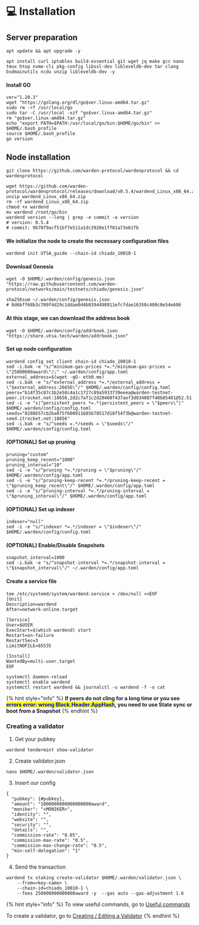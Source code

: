 # 💻 Installation

## Server preparation

```shell
apt update && apt upgrade -y
```

```shell
apt install curl iptables build-essential git wget jq make gcc nano tmux htop nvme-cli pkg-config libssl-dev libleveldb-dev tar clang bsdmainutils ncdu unzip libleveldb-dev -y
```

#### Install GO

```shell
ver="1.20.3"
wget "https://golang.org/dl/go$ver.linux-amd64.tar.gz"
sudo rm -rf /usr/local/go
sudo tar -C /usr/local -xzf "go$ver.linux-amd64.tar.gz"
rm "go$ver.linux-amd64.tar.gz"
echo "export PATH=$PATH:/usr/local/go/bin:$HOME/go/bin" >> $HOME/.bash_profile
source $HOME/.bash_profile
go version
```

## Node installation

```shell
git clone https://github.com/warden-protocol/wardenprotocol && cd wardenprotocol

wget https://github.com/warden-protocol/wardenprotocol/releases/download/v0.5.4/wardend_Linux_x86_64.zip
unzip wardend_Linux_x86_64.zip
rm -rf wardend_Linux_x86_64.zip
chmod +x wardend
mv wardend /root/go/bin
wardend version --long | grep -e commit -e version
# version: 0.5.4
# commit: 9b78f9acf51bf7e511a1dc3920e1ff01a73e61fb
```

#### We initialize the node to create the necessary configuration files

```shell
wardend init UTSA_guide --chain-id chiado_10010-1
```

#### Download Genesis

```shell
wget -O $HOME/.warden/config/genesis.json "https://raw.githubusercontent.com/warden-protocol/networks/main/testnets/chiado/genesis.json"

sha256sum ~/.warden/config/genesis.json
# 8d6bff68b3c709f4d29c1ddae0d4b8394498911efcfdae16350c400c0e54e686
```

#### At this stage, we can download the address book

```shell
wget -O $HOME/.warden/config/addrbook.json "https://share.utsa.tech/warden/addrbook.json"
```

#### Set up node configuration

```shell
wardend config set client chain-id chiado_10010-1
sed -i.bak -e "s/^minimum-gas-prices *=.*/minimum-gas-prices = \"25000000award\"/;" ~/.warden/config/app.toml
external_address=$(wget -qO- eth0.me)
sed -i.bak -e "s/^external_address *=.*/external_address = \"$external_address:26656\"/" $HOME/.warden/config/config.toml
peers="b14f35c07c1b2e58c4a1c1727c89a5933739eeea@warden-testnet-peer.itrocket.net:18656,2d2c7af1c2d28408f437aef3d034087f40b85401@52.51.132.79:26656,fcaffd41eb7e3647fa953607449ff5e371c236b8@195.26.245.67:31656,5461e7642520a1f8427ffaa57f9d39cf345fcd47@54.72.190.0:26656,e1ea15d3c460eb9ace279b0b7665015d3c5d2b9e@135.181.210.171:21406"
sed -i -e "s|^persistent_peers *=.*|persistent_peers = \"$peers\"|" $HOME/.warden/config/config.toml
seeds="8288657cb2ba075f600911685670517d18f54f3b@warden-testnet-seed.itrocket.net:18656"
sed -i.bak -e "s/^seeds =.*/seeds = \"$seeds\"/" $HOME/.warden/config/config.toml
```

#### (OPTIONAL) Set up pruning

```shell
pruning="custom"
pruning_keep_recent="1000"
pruning_interval="10"
sed -i -e "s/^pruning *=.*/pruning = \"$pruning\"/" $HOME/.warden/config/app.toml
sed -i -e "s/^pruning-keep-recent *=.*/pruning-keep-recent = \"$pruning_keep_recent\"/" $HOME/.warden/config/app.toml
sed -i -e "s/^pruning-interval *=.*/pruning-interval = \"$pruning_interval\"/" $HOME/.warden/config/app.toml
```

#### (OPTIONAL) Set up indexer

```shell
indexer="null"
sed -i -e "s/^indexer *=.*/indexer = \"$indexer\"/" $HOME/.warden/config/config.toml
```

#### (OPTIONAL) Enable/Disable Snapshots

```shell
snapshot_interval=1000
sed -i.bak -e "s/^snapshot-interval *=.*/snapshot-interval = \"$snapshot_interval\"/" ~/.warden/config/app.toml
```

#### Create a service file

```shell
tee /etc/systemd/system/wardend.service > /dev/null <<EOF
[Unit]
Description=wardend
After=network-online.target

[Service]
User=$USER
ExecStart=$(which wardend) start
Restart=on-failure
RestartSec=3
LimitNOFILE=65535

[Install]
WantedBy=multi-user.target
EOF
```

```shell
systemctl daemon-reload
systemctl enable wardend
systemctl restart wardend && journalctl -u wardend -f -o cat
```

{% hint style="info" %}
**If peers do not cling for a long time or you see&#x20;**<mark style="color:blue;">**errors error: wrong Block.Header.AppHash**</mark>**, you need to use State sync or boot from a Snapshot**
{% endhint %}

### **Creating a validator**

1. Get your pubkey

```
wardend tendermint show-validator
```

2. Create validator.json

```
nano $HOME/.warden/validator.json
```

3. Insert our config

```
{
  "pubkey": {#pubkey},
  "amount": "1000000000000000000award",
  "moniker": "<MONIKER>",
  "identity": "",
  "website": "",
  "security": "",
  "details": "",
  "commission-rate": "0.05",
  "commission-max-rate": "0.5",
  "commission-max-change-rate": "0.5",
  "min-self-delegation": "1"
}
```

4. Send the transaction

```
wardend tx staking create-validator $HOME/.warden/validator.json \
    --from=<key-name> \
    --chain-id=chiado_10010-1 \
    --fees 250000000000000award -y  --gas auto --gas-adjustment 1.6
```

{% hint style="info" %}
To view useful commands, go to [Useful commands](https://utsa.gitbook.io/services/cosmos-wiki/useful-commands)

To create a validator, go to [Creating / Editing a Validator](https://utsa.gitbook.io/services/cosmos-wiki/creating-editing-a-validator)
{% endhint %}
